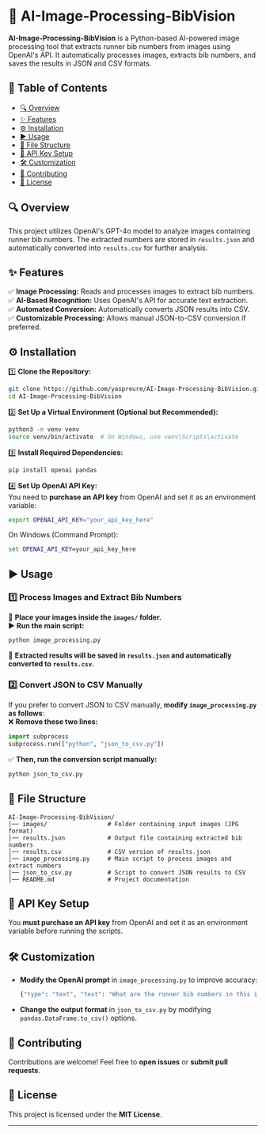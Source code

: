 # 🚀 AI-Image-Processing-BibVision

**AI-Image-Processing-BibVision** is a Python-based AI-powered image processing tool that extracts runner bib numbers from images using OpenAI's API. It automatically processes images, extracts bib numbers, and saves the results in JSON and CSV formats.

## 📌 Table of Contents
- [🔍 Overview](#-overview)
- [✨ Features](#-features)
- [⚙️ Installation](#-installation)
- [▶️ Usage](#-usage)
- [📂 File Structure](#-file-structure)
- [🔑 API Key Setup](#-api-key-setup)
- [🛠️ Customization](#-customization)
- [🤝 Contributing](#-contributing)
- [📜 License](#-license)

## 🔍 Overview
This project utilizes OpenAI's GPT-4o model to analyze images containing runner bib numbers. The extracted numbers are stored in `results.json` and automatically converted into `results.csv` for further analysis.

## ✨ Features
✅ **Image Processing:** Reads and processes images to extract bib numbers.  
✅ **AI-Based Recognition:** Uses OpenAI's API for accurate text extraction.  
✅ **Automated Conversion:** Automatically converts JSON results into CSV.  
✅ **Customizable Processing:** Allows manual JSON-to-CSV conversion if preferred.  

## ⚙️ Installation
1️⃣ **Clone the Repository:**  
   ```bash
   git clone https://github.com/yaspreure/AI-Image-Processing-BibVision.git
   cd AI-Image-Processing-BibVision
   ```
2️⃣ **Set Up a Virtual Environment (Optional but Recommended):**  
   ```bash
   python3 -m venv venv
   source venv/bin/activate  # On Windows, use venv\Scripts\activate
   ```
3️⃣ **Install Required Dependencies:**  
   ```bash
   pip install openai pandas
   ```
4️⃣ **Set Up OpenAI API Key:**  
   You need to **purchase an API key** from OpenAI and set it as an environment variable:  
   ```bash
   export OPENAI_API_KEY="your_api_key_here"
   ```
   On Windows (Command Prompt):  
   ```cmd
   set OPENAI_API_KEY=your_api_key_here
   ```

## ▶️ Usage
### **1️⃣ Process Images and Extract Bib Numbers**
📂 **Place your images inside the `images/` folder.**  
▶️ **Run the main script:**  
   ```bash
   python image_processing.py
   ```
📄 **Extracted results will be saved in `results.json` and automatically converted to `results.csv`.**  

### **2️⃣ Convert JSON to CSV Manually**
If you prefer to convert JSON to CSV manually, **modify `image_processing.py` as follows**:  
❌ **Remove these two lines:**  
   ```python
   import subprocess
   subprocess.run(["python", "json_to_csv.py"])
   ```
✅ **Then, run the conversion script manually:**  
   ```bash
   python json_to_csv.py
   ```

## 📂 File Structure
```
AI-Image-Processing-BibVision/
│── images/                 # Folder containing input images (JPG format)
│── results.json            # Output file containing extracted bib numbers
│── results.csv             # CSV version of results.json
│── image_processing.py     # Main script to process images and extract numbers
│── json_to_csv.py          # Script to convert JSON results to CSV
│── README.md               # Project documentation
```

## 🔑 API Key Setup
You **must purchase an API key** from OpenAI and set it as an environment variable before running the scripts.

## 🛠️ Customization
- **Modify the OpenAI prompt** in `image_processing.py` to improve accuracy:
  ```python
  {"type": "text", "text": "What are the runner bib numbers in this image?"}
  ```
- **Change the output format** in `json_to_csv.py` by modifying `pandas.DataFrame.to_csv()` options.

## 🤝 Contributing
Contributions are welcome! Feel free to **open issues** or **submit pull requests**.

## 📜 License
This project is licensed under the **MIT License**.

---
